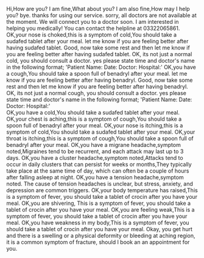 Hi,How are you?
I am fine,What about you?
I am also fine,How may I help you?
bye. thanks for using our service.
sorry, all doctors are not available at the moment. We will connect you to a doctor soon.
I am interested in helping you medically!
You can contact the helpline at 03322065861.
OK,your nose is choked,this is a symptom of cold,You should take a sudafed tablet after your meal.
let me know if you are feeling better after having sudafed tablet.
Good, now take some rest and then let me know if you are feeling better after having sudafed tablet.
OK, its not just a normal cold, you should consult a doctor.
yes please state time and doctor's name in the following format; 'Patient Name:  Date:  Doctor: Hospital:'
OK,you have a cough,You should take a spoon full of benadryl after your meal.
let me know if you are feeling better after having benadryl.
Good, now take some rest and then let me know if you are feeling better after having benadryl.
OK, its not just a normal cough, you should consult a doctor.
yes please state time and doctor's name in the following format; 'Patient Name:  Date:  Doctor: Hospital:'   
OK,you have a cold,You should take a sudafed tablet after your meal.
OK,your chest is aching,this is a symptom of cough,You should take a spoon full of benadryl after your meal.
OK,your nose is itching,this is a symptom of cold,You should take a sudafed tablet after your meal.
OK,your throat is itching,this is a symptom of cough,You should take a spoon full of benadryl after your meal.
OK,you have a migrane headache,symptom noted,Migraines tend to be recurrent, and each attack may last up to 3 days.
OK,you have a cluster headache,symptom noted,Attacks tend to occur in daily clusters that can persist for weeks or months,They typically take place at the same time of day, which can often be a couple of hours after falling asleep at night. 
OK,you have a tension headache,symptom noted. The cause of tension headaches is unclear, but stress, anxiety, and depression are common triggers.
OK,your body temperature has raised,This is a symptom of fever, you should take a tablet of crocin after you have your meal.
OK,you are shivering, This is a symptom of fever, you should take a tablet of crocin after you have your meal.
OK,you are feeling weak,This is a symptom of fever, you should take a tablet of crocin after you have your meal.
OK,you have weakness in my body,This is a symptom of fever, you should take a tablet of crocin after you have your meal.
Okay, you get hurt and there is a swelling or a physical deformity or bleeding at aching region, it is a common symptom of fracture, should I book an an appointment for you.

